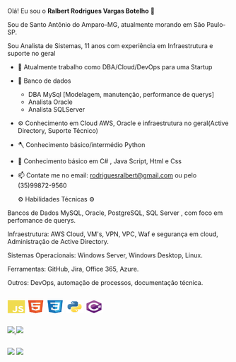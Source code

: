 Olá! Eu sou o **Ralbert Rodrigues Vargas Botelho** 👋

Sou de Santo Antônio do Amparo-MG, atualmente morando em São Paulo-SP.

Sou Analista de Sistemas, 11 anos com experiência em Infraestrutura e suporte no geral

- 🔨 Atualmente trabalho como DBA/Cloud/DevOps para uma Startup
- 🌱 Banco de dados
    - DBA MySql [Modelagem, manutenção, performance de querys]
    - Analista Oracle
    - Analista SQLServer
- ⚙  Conhecimento em Cloud AWS, Oracle e infraestrutura no geral(Active Directory, Suporte Técnico)
- 🪓 Conhecimento básico/intermédio Python
- 🔑 Conhecimento básico em C# , Java Script, Html e Css
- 📫 Contate me no email: rodriguesralbert@gmail.com ou pelo (35)99872-9560

  ⚙ Habilidades Técnicas ⚙

Bancos de Dados MySQL, Oracle, PostgreSQL, SQL Server , com foco em perfomance de querys.
  
Infraestrutura: AWS Cloud, VM's, VPN, VPC, Waf e segurança em cloud, Administração de Active Directory.

Sistemas Operacionais: Windows Server, Windows Desktop, Linux.

Ferramentas: GitHub, Jira, Office 365, Azure.

Outros: DevOps, automação de processos, documentação técnica. 


<div style="display: inline_block"><br>
  <img align="center" alt="Ral-Js" height="30" width="40" src="https://raw.githubusercontent.com/devicons/devicon/master/icons/javascript/javascript-plain.svg">
  <img align="center" alt="Ral-HTML" height="30" width="40" src="https://raw.githubusercontent.com/devicons/devicon/master/icons/html5/html5-original.svg">
  <img align="center" alt="Ral-CSS" height="30" width="40" src="https://raw.githubusercontent.com/devicons/devicon/master/icons/css3/css3-original.svg">
  <img align="center" alt="Ral-Python" height="30" width="40" src="https://raw.githubusercontent.com/devicons/devicon/master/icons/python/python-original.svg">
  <img align="center" alt="Ral-Csharp" height="30" width="40" src="https://raw.githubusercontent.com/devicons/devicon/master/icons/csharp/csharp-original.svg">

 
</div>

##
 
<div>
  <a href="https://github.com/Ralbert88">
  <img height="180em" src="https://github-readme-stats.vercel.app/api?username=Ralbert88&show_icons=true&theme=dracula&include_all_commits=true&count_private=true"/>
  <img height="180em" src="https://github-readme-stats.vercel.app/api/top-langs/?username=Ralbert88&layout=compact&langs_count=7&theme=dracula"/>
</div>

  
  ##
 
<div>

  <a href="https://instagram.com/ralbertrod" target="_blank"><img src="https://img.shields.io/badge/-Instagram-%23E4405F?style=for-the-badge&logo=instagram&logoColor=white" target="_blank"></a>
  <a href="https://www.linkedin.com/in/ralbert-rodrigues/" target="_blank"><img src="https://img.shields.io/badge/-LinkedIn-%230077B5?style=for-the-badge&logo=linkedin&logoColor=white" target="_blank"></a> 
 
 
</div>
  
